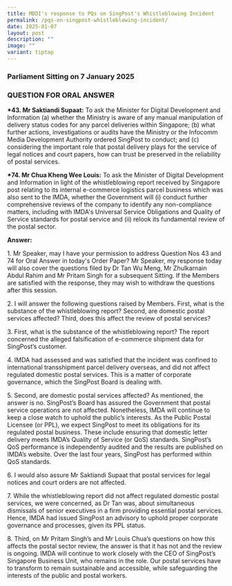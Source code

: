 ```yaml
---
title: MDDI's response to PQs on SingPost's Whistleblowing Incident
permalink: /pqs-on-singpost-whistleblowing-incident/
date: 2025-01-07
layout: post
description: ""
image: ""
variant: tiptap
---
```

<h3>Parliament Sitting on 7 January 2025</h3>
<h3>QUESTION FOR ORAL ANSWER</h3>
<p><strong>*43. Mr Saktiandi Supaat:</strong> To ask the Minister for Digital
Development and Information (a) whether the Ministry is aware of any manual
manipulation of delivery status codes for any parcel deliveries within
Singapore; (b) what further actions, investigations or audits have the
Ministry or the Infocomm Media Development Authority ordered SingPost to
conduct; and (c) considering the important role that postal delivery plays
for the service of legal notices and court papers, how can trust be preserved
in the reliability of postal services.</p>
<p><strong>*74. Mr Chua Kheng Wee Louis:</strong> To ask the Minister of Digital
Development and Information in light of the whistleblowing report received
by Singapore post relating to its internal e-commerce logistics parcel
business which was also sent to the IMDA, whether the Government will (i)
conduct further comprehensive reviews of the company to identify any non-compliance
matters, including with IMDA's Universal Service Obligations and Quality
of Service standards for postal service and (ii) relook its fundamental
review of the postal sector.</p>
<p><strong>Answer: </strong>
</p>
<p>1. Mr Speaker, may I have your permission to address Question Nos 43 and
74 for Oral Answer in today's Order Paper? Mr Speaker, my response today
will also cover the questions filed by Dr Tan Wu Meng, Mr Zhulkarnain Abdul
Rahim and Mr Pritam Singh for a subsequent Sitting. If the Members are
satisfied with the response, they may wish to withdraw the questions after
this session.</p>
<p>2. I will answer the following questions raised by Members. First, what
is the substance of the whistleblowing report? Second, are domestic postal
services affected? Third, does this affect the review of postal services?</p>
<p>3. First, what is the substance of the whistleblowing report? The report
concerned the alleged falsification of e-commerce shipment data for SingPost’s
customer.</p>
<p>4. IMDA had assessed and was satisfied that the incident was confined
to international transshipment parcel delivery overseas, and did not affect
regulated domestic postal services. This is a matter of corporate governance,
which the SingPost Board is dealing with.</p>
<p>5. Second, are domestic postal services affected? As mentioned, the answer
is no. SingPost’s Board has assured the Government that postal service
operations are not affected. Nonetheless, IMDA will continue to keep a
close watch to uphold the public’s interests. As the Public Postal Licensee
(or PPL), we expect SingPost to meet its obligations for its regulated
postal business. These include ensuring that domestic letter delivery meets
IMDA’s Quality of Service (or QoS) standards. SingPost’s QoS performance
is independently audited and the results are published on IMDA’s website.
Over the last four years, SingPost has performed within QoS standards.</p>
<p>6. I would also assure Mr Saktiandi Supaat that postal services for legal
notices and court orders are not affected.</p>
<p>7. While the whistleblowing report did not affect regulated domestic postal
services, we were concerned, as Dr Tan was, about simultaneous dismissals
of senior executives in a firm providing essential postal services. Hence,
IMDA had issued SingPost an advisory to uphold proper corporate governance
and processes, given its PPL status.</p>
<p>8. Third, on Mr Pritam Singh’s and Mr Louis Chua’s questions on how this
affects the postal sector review, the answer is that it has not and the
review is ongoing. IMDA will continue to work closely with the CEO of SingPost’s
Singapore Business Unit, who remains in the role. Our postal services have
to transform to remain sustainable and accessible, while safeguarding the
interests of the public and postal workers.</p>